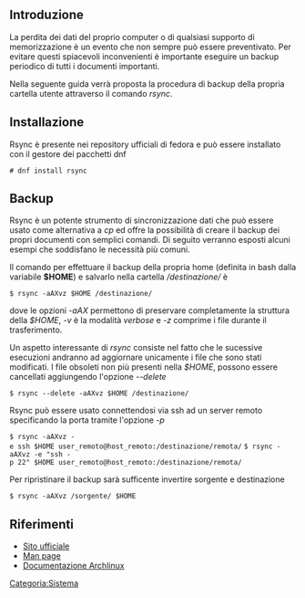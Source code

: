 Introduzione
------------

La perdita dei dati del proprio computer o di qualsiasi supporto di memorizzazione è un evento che non sempre può essere preventivato. Per evitare questi spiacevoli inconvenienti è importante eseguire un backup periodico di tutti i documenti importanti.

Nella seguente guida verrà proposta la procedura di backup della propria cartella utente attraverso il comando *rsync*.

Installazione
-------------

Rsync è presente nei repository ufficiali di fedora e può essere installato con il gestore dei pacchetti dnf

`# dnf install rsync`

Backup
------

Rsync è un potente strumento di sincronizzazione dati che può essere usato come alternativa a *cp* ed offre la possibilità di creare il backup dei propri documenti con semplici comandi. Di seguito verranno esposti alcuni esempi che soddisfano le necessità più comuni.

Il comando per effettuare il backup della propria home (definita in bash dalla variabile **$HOME**) e salvarlo nella cartella */destinazione/* è

`$ rsync -aAXvz $HOME /destinazione/`

dove le opzioni *-aAX* permettono di preservare completamente la struttura della *$HOME*, *-v* è la modalità *verbose* e *-z* comprime i file durante il trasferimento.

Un aspetto interessante di *rsync* consiste nel fatto che le sucessive esecuzioni andranno ad aggiornare unicamente i file che sono stati modificati. I file obsoleti non più presenti nella *$HOME*, possono essere cancellati aggiungendo l'opzione *--delete*

`$ rsync --delete -aAXvz $HOME /destinazione/`

Rsync può essere usato connettendosi via ssh ad un server remoto specificando la porta tramite l'opzione *-p*

`$ rsync -aAXvz -e ssh $HOME user_remoto@host_remoto:/destinazione/remota/`
`$ rsync -aAXvz -e "ssh -p 22" $HOME user_remoto@host_remoto:/destinazione/remota/`

Per ripristinare il backup sarà sufficente invertire sorgente e destinazione

`$ rsync -aAXvz /sorgente/ $HOME`

Riferimenti
-----------

-   [Sito ufficiale](http://rsync.samba.org/)
-   [Man page](http://linux.die.net/man/1/rsync)
-   [Documentazione Archlinux](https://wiki.archlinux.org/index.php/Full_system_backup_with_rsync)

<Categoria:Sistema>
